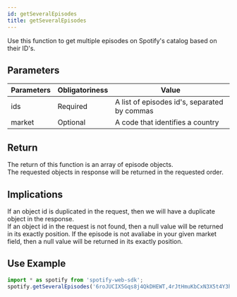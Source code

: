 ```yaml
---
id: getSeveralEpisodes
title: getSeveralEpisodes
---
```


Use this function to get multiple episodes on Spotify's catalog based on their ID's.

## Parameters

Parameters | Obligatoriness | Value
-----------|----------------|-------
ids        | Required       | A list of episodes id's, separated by commas
market     | Optional       | A code that identifies a country

## Return

The return of this function is an array of episode objects.  
The requested objects in response will be returned in the requested order.

## Implications

If an object id is duplicated in the request, then we will have a duplicate object in the response.  
If an object id in the request is not found, then a null value will be returned in its exactly position.
If the episode is not avaliabe in your given market field, then a null value will be returned in its exactly position.

## Use Example

```javascript
import * as spotify from 'spotify-web-sdk';
spotify.getSeveralEpisodes('6roJUCIX5Gqs8j4QkDHEWT,4rJtHmuKbCxN3X5t4Y3hAI,1cKApFkyeX3t81Sj6fNWoA');
```